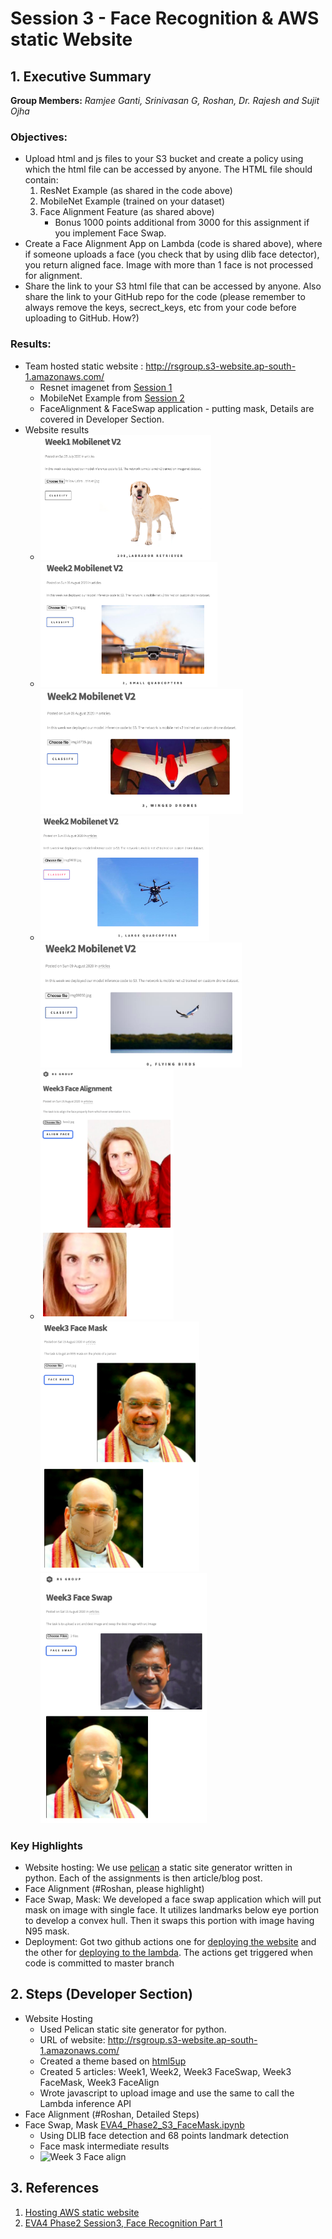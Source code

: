 # Session 3 - Face Recognition & AWS static Website


## 1. Executive Summary
**Group Members:** *Ramjee Ganti, Srinivasan G, Roshan, Dr. Rajesh and Sujit Ojha*

### **Objectives**:

- Upload html and js files to your S3 bucket and create a policy using which the html file can be accessed by anyone. The HTML file should contain:
    1. ResNet Example (as shared in the code above)
    2. MobileNet Example (trained on your dataset)
    3. Face Alignment Feature (as shared above)
        - Bonus 1000 points additional from 3000 for this assignment if you implement Face Swap.
- Create a Face Alignment App on Lambda (code is shared above), where if someone uploads a face (you check that by using dlib face detector), you return aligned face. Image with more than 1 face is not processed for alignment.
- Share the link to your S3 html file that can be accessed by anyone. Also share the link to your GitHub repo for the code (please remember to always remove the keys, secrect_keys, etc from your code before uploading to GitHub. How?)

### **Results**:
- Team hosted static website : http://rsgroup.s3-website.ap-south-1.amazonaws.com/
    - Resnet imagenet from [Session 1](https://github.com/EVA4-RS-Group/Phase2/tree/master/S1_aws_lambda_mobilenet_v2)
    - MobileNet Example from [Session 2](https://github.com/EVA4-RS-Group/Phase2/tree/master/S2_mobilenet_v2_custom_dataset)
    - FaceAlignment & FaceSwap application - putting mask, Details are covered in Developer Section.
- Website results
    - <img src="results/week1.png" alt="Week1" height="200"/>
    - <img src="results/week2_1.png" alt="Week2_1" height="200"/><img src="results/week2_2.png" alt="Week2_2" height="200"/>
    - <img src="results/week2_3.png" alt="Week2_3" height="200"/><img src="results/week2_4.png" alt="Week2_4" height="200"/>
    - <img src="results/week3_face_align.png" alt="Week 3 Face align" height="400"/><img src="results/week3_face_mask.png" alt="Face Mask" height="400"/><img src="results/week3_face_swap.png" alt="Face Swap" height="400"/>

### **Key Highlights**
- Website hosting: We use [pelican](https://blog.getpelican.com/) a static site generator written in python. Each of the assignments is then article/blog post.
- Face Alignment (#Roshan, please highlight)
- Face Swap, Mask: We developed a face swap application which will put mask on image with single face. It utilizes landmarks below eye portion to develop a convex hull. Then it swaps this portion with image having N95 mask.
- Deployment: Got two github actions one for [deploying the website](https://github.com/EVA4-RS-Group/Phase2/actions?query=workflow%3A%22Frontend+Deploy%22) and the other for [deploying to the lambda](https://github.com/gantir/eva4-2/actions?query=workflow%3A%22EVA4+Phase2+Week3%22). The actions get triggered when code is committed to master branch



## 2. Steps (Developer Section)
- Website Hosting
  - Used Pelican static site generator for python.
  - URL of website: http://rsgroup.s3-website.ap-south-1.amazonaws.com/
  - Created a theme based on [html5up](https://html5up.net/uploads/demos/phantom/)
  - Created 5 articles: Week1, Week2, Week3 FaceSwap, Week3 FaceMask, Week3 FaceAlign
  - Wrote javascript to upload image and use the same to call the Lambda inference API
- Face Alignment (#Roshan, Detailed Steps)
- Face Swap, Mask [EVA4_Phase2_S3_FaceMask.ipynb](EVA4_Phase2_S3_FaceMask.ipynb)
    - Using DLIB face detection and 68 points landmark detection
    - Face mask intermediate results
    - <img src="results/week3_face_mask_intermediate.jpg" alt="Week 3 Face align" height="400"/>


## 3. References

1. [Hosting AWS static website](https://docs.aws.amazon.com/AmazonS3/latest/dev/HostingWebsiteOnS3Setup.html)
2. [EVA4 Phase2 Session3, Face Recognition Part 1](https://theschoolof.ai/)
